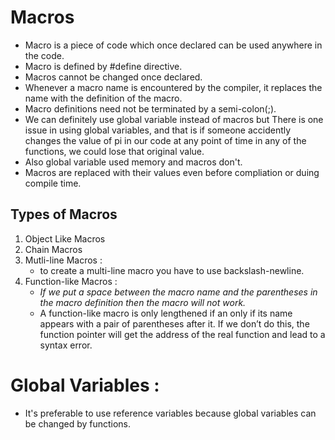 # Macros 
- Macro is a piece of code which once declared can be used anywhere in the code. 
- Macro is defined by #define directive.
- Macros cannot be changed once declared. 
- Whenever a macro name is encountered by the compiler, it replaces the name with the definition of the macro. 
- Macro definitions need not be terminated by a semi-colon(;).
- We can definitely use global variable instead of macros but There is one issue in using global variables, and that is if someone accidently changes the value of pi in our code at any point of time in any of the functions, we could lose that original value.
- Also global variable used memory and macros don't. 
- Macros are replaced with their values even before compliation or duing compile time. 


## Types of Macros 
1. Object Like Macros
2. Chain Macros
3. Mutli-line Macros :
   - to create a multi-line macro you have to use backslash-newline. 
4. Function-like Macros : 
   - *If we put a space between the macro name and the parentheses in the macro definition then the macro will not work.*
   - A function-like macro is only lengthened if an only if its name appears with a pair of parentheses after it. If we don’t do this, the function pointer will get the address of the real function and lead to a syntax error. 


# Global Variables : 
- It's preferable to use reference variables because global variables can be changed by functions. 